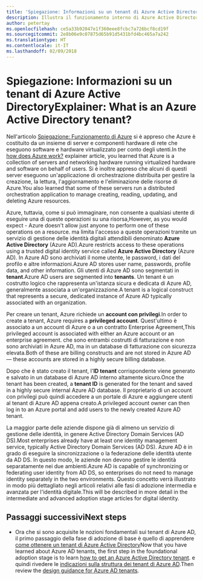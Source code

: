 ```yaml
---
title: 'Spiegazione: Informazioni su un tenant di Azure Active Directory'
description: Illustra il funzionamento interno di Azure Active Directory per fornire l'identità come servizio (IDaaS) in Azure
author: petertay
ms.openlocfilehash: ce5a33b92047e1f360eee8fcbc7a726bcf8cd19f
ms.sourcegitcommit: 2e8b06e9c07875d65b91d5431bfd4bc465a7a242
ms.translationtype: HT
ms.contentlocale: it-IT
ms.lasthandoff: 02/09/2018
---
```

# <a name="explainer-what-is-an-azure-active-directory-tenant"></a><span data-ttu-id="c7c2b-103">Spiegazione: Informazioni su un tenant di Azure Active Directory</span><span class="sxs-lookup"><span data-stu-id="c7c2b-103">Explainer: What is an Azure Active Directory tenant?</span></span>

<span data-ttu-id="c7c2b-104">Nell'articolo [Spiegazione: Funzionamento di Azure](azure-explainer.md) si è appreso che Azure è costituito da un insieme di server e componenti hardware di rete che eseguono software e hardware virtualizzato per conto degli utenti.</span><span class="sxs-lookup"><span data-stu-id="c7c2b-104">In the [how does Azure work?](azure-explainer.md) explainer article, you learned that Azure is a collection of servers and networking hardware running virtualized hardware and software on behalf of users.</span></span> <span data-ttu-id="c7c2b-105">Si è inoltre appreso che alcuni di questi server eseguono un'applicazione di orchestrazione distribuita per gestire la creazione, la lettura, l'aggiornamento e l'eliminazione delle risorse di Azure.</span><span class="sxs-lookup"><span data-stu-id="c7c2b-105">You also learned that some of these servers run a distributed orchestration application to manage creating, reading, updating, and deleting Azure resources.</span></span>

<span data-ttu-id="c7c2b-106">Azure, tuttavia, come si può immaginare, non consente a qualsiasi utente di eseguire una di queste operazioni su una risorsa,</span><span class="sxs-lookup"><span data-stu-id="c7c2b-106">However, as you would expect - Azure doesn't allow just anyone to perform one of these operations on a resource.</span></span> <span data-ttu-id="c7c2b-107">ma limita l'accesso a queste operazioni tramite un servizio di gestione delle identità digitali attendibili denominato **Azure Active Directory** (Azure AD).</span><span class="sxs-lookup"><span data-stu-id="c7c2b-107">Azure restricts access to these operations using a trusted digital identity service called **Azure Active Directory** (Azure AD).</span></span> <span data-ttu-id="c7c2b-108">In Azure AD sono archiviati il nome utente, le password, i dati del profilo e altre informazioni.</span><span class="sxs-lookup"><span data-stu-id="c7c2b-108">Azure AD stores user name, passwords, profile data, and other information.</span></span> <span data-ttu-id="c7c2b-109">Gli utenti di Azure AD sono segmentati in **tenant**.</span><span class="sxs-lookup"><span data-stu-id="c7c2b-109">Azure AD users are segmented into **tenants**.</span></span> <span data-ttu-id="c7c2b-110">Un tenant è un costrutto logico che rappresenta un'istanza sicura e dedicata di Azure AD, generalmente associata a un'organizzazione.</span><span class="sxs-lookup"><span data-stu-id="c7c2b-110">A tenant is a logical construct that represents a secure, dedicated instance of Azure AD typically associated with an organization.</span></span>

<span data-ttu-id="c7c2b-111">Per creare un tenant, Azure richiede un **account con privilegi**.</span><span class="sxs-lookup"><span data-stu-id="c7c2b-111">In order to create a tenant, Azure requires a **privileged account**.</span></span> <span data-ttu-id="c7c2b-112">Quest'ultimo è associato a un account di Azure o a un contratto Enterprise Agreement,</span><span class="sxs-lookup"><span data-stu-id="c7c2b-112">This privileged account is associated with either an Azure account or an enterprise agreement.</span></span> <span data-ttu-id="c7c2b-113">che sono entrambi costrutti di fatturazione e non sono archiviati in Azure AD, ma in un database di fatturazione con sicurezza elevata.</span><span class="sxs-lookup"><span data-stu-id="c7c2b-113">Both of these are billing constructs and are not stored in Azure AD &mdash; these accounts are stored in a highly secure billing database.</span></span> 

<span data-ttu-id="c7c2b-114">Dopo che è stato creato il tenant, l'**ID tenant** corrispondente viene generato e salvato in un database di Azure AD interno altamente sicuro.</span><span class="sxs-lookup"><span data-stu-id="c7c2b-114">Once the tenant has been created, a **tenant ID** is generated for the tenant and saved in a highly secure internal Azure AD database.</span></span> <span data-ttu-id="c7c2b-115">Il proprietario di un account con privilegi può quindi accedere a un portale di Azure e aggiungere utenti al tenant di Azure AD appena creato.</span><span class="sxs-lookup"><span data-stu-id="c7c2b-115">A privileged account owner can then log in to an Azure portal and add users to the newly created Azure AD tenant.</span></span> 

<span data-ttu-id="c7c2b-116">La maggior parte delle aziende dispone già di almeno un servizio di gestione delle identità, in genere Active Directory Domain Services (AD DS).</span><span class="sxs-lookup"><span data-stu-id="c7c2b-116">Most enterprises already have at least one identity management service, typically Active Directory Domain Services (AD DS).</span></span> <span data-ttu-id="c7c2b-117">Azure AD è in grado di eseguire la sincronizzazione o la federazione delle identità utente da AD DS. In questo modo, le aziende non devono gestire le identità separatamente nei due ambienti.</span><span class="sxs-lookup"><span data-stu-id="c7c2b-117">Azure AD is capable of synchronizing or federating user identity from AD DS, so enterprises do not need to manage identity separately in the two environments.</span></span> <span data-ttu-id="c7c2b-118">Questo concetto verrà illustrato in modo più dettagliato negli articoli relativi alle fasi di adozione intermedia e avanzata per l'identità digitale.</span><span class="sxs-lookup"><span data-stu-id="c7c2b-118">This will be described in more detail in the intermediate and advanced adoption stage articles for digital identity.</span></span>

## <a name="next-steps"></a><span data-ttu-id="c7c2b-119">Passaggi successivi</span><span class="sxs-lookup"><span data-stu-id="c7c2b-119">Next steps</span></span>

* <span data-ttu-id="c7c2b-120">Ora che si sono acquisite le nozioni fondamentali sui tenant di Azure AD, il primo passaggio della fase di adozione di base è quello di apprendere [come ottenere un tenant di Azure Active Directory][how-to-get-aad-tenant]</span><span class="sxs-lookup"><span data-stu-id="c7c2b-120">Now that you have learned about Azure AD tenants, the first step in the foundational adoption stage is to learn [how to get an Azure Active Directory tenant][how-to-get-aad-tenant].</span></span> <span data-ttu-id="c7c2b-121">e quindi rivedere le [indicazioni sulla struttura dei tenant di Azure AD](tenant.md).</span><span class="sxs-lookup"><span data-stu-id="c7c2b-121">Then review the [design guidance for Azure AD tenants](tenant.md).</span></span>

<!-- Links -->
[how-to-get-aad-tenant]: /azure/active-directory/develop/active-directory-howto-tenant?toc=/azure/architecture/cloud-adoption-guide/toc.json
